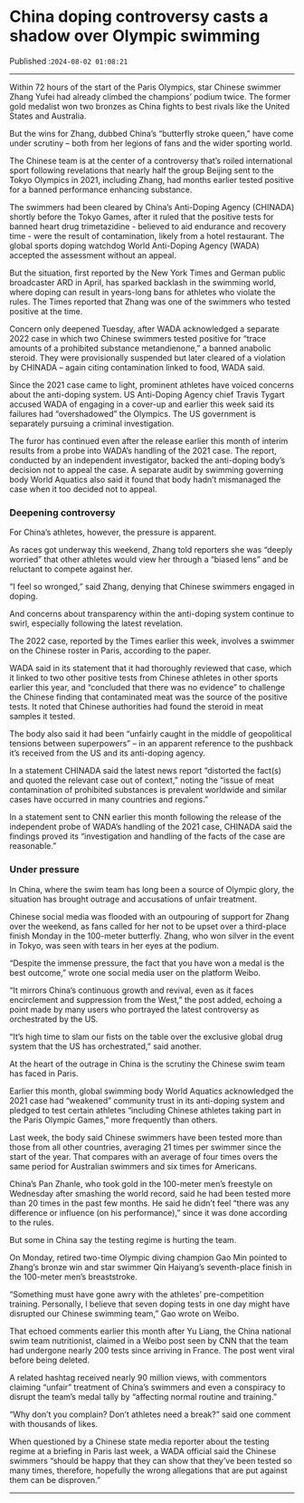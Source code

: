 # China doping controversy casts a shadow over Olympic swimming

Published :`2024-08-02 01:08:21`

---

Within 72 hours of the start of the Paris Olympics, star Chinese swimmer Zhang Yufei had already climbed the champions’ podium twice. The former gold medalist won two bronzes as China fights to best rivals like the United States and Australia.

But the wins for Zhang, dubbed China’s “butterfly stroke queen,” have come under scrutiny – both from her legions of fans and the wider sporting world.

The Chinese team is at the center of a controversy that’s roiled international sport following revelations that nearly half the group Beijing sent to the Tokyo Olympics in 2021, including Zhang, had months earlier tested positive for a banned performance enhancing substance.

The swimmers had been cleared by China’s Anti-Doping Agency (CHINADA) shortly before the Tokyo Games, after it ruled that the positive tests for banned heart drug trimetazidine - believed to aid endurance and recovery time - were the result of contamination, likely from a hotel restaurant. The global sports doping watchdog World Anti-Doping Agency (WADA) accepted the assessment without an appeal.

But the situation, first reported by the New York Times and German public broadcaster ARD in April, has sparked backlash in the swimming world, where doping can result in years-long bans for athletes who violate the rules. The Times reported that Zhang was one of the swimmers who tested positive at the time.

Concern only deepened Tuesday, after WADA acknowledged a separate 2022 case in which two Chinese swimmers tested positive for “trace amounts of a prohibited substance metandienone,” a banned anabolic steroid. They were provisionally suspended but later cleared of a violation by CHINADA – again citing contamination linked to food, WADA said.

Since the 2021 case came to light, prominent athletes have voiced concerns about the anti-doping system. US Anti-Doping Agency chief Travis Tygart accused WADA of engaging in a cover-up and earlier this week said its failures had “overshadowed” the Olympics. The US government is separately pursuing a criminal investigation.

The furor has continued even after the release earlier this month of interim results from a probe into WADA’s handling of the 2021 case. The report, conducted by an independent investigator, backed the anti-doping body’s decision not to appeal the case. A separate audit by swimming governing body World Aquatics also said it found that body hadn’t mismanaged the case when it too decided not to appeal.

### Deepening controversy

For China’s athletes, however, the pressure is apparent.

As races got underway this weekend, Zhang told reporters she was “deeply worried” that other athletes would view her through a “biased lens” and be reluctant to compete against her.

“I feel so wronged,” said Zhang, denying that Chinese swimmers engaged in doping.

And concerns about transparency within the anti-doping system continue to swirl, especially following the latest revelation.

The 2022 case, reported by the Times earlier this week, involves a swimmer on the Chinese roster in Paris, according to the paper.

WADA said in its statement that it had thoroughly reviewed that case, which it linked to two other positive tests from Chinese athletes in other sports earlier this year, and “concluded that there was no evidence” to challenge the Chinese finding that contaminated meat was the source of the positive tests. It noted that Chinese authorities had found the steroid in meat samples it tested.

The body also said it had been “unfairly caught in the middle of geopolitical tensions between superpowers” – in an apparent reference to the pushback it’s received from the US and its anti-doping agency.

In a statement CHINADA said the latest news report “distorted the fact(s) and quoted the relevant case out of context,” noting the “issue of meat contamination of prohibited substances is prevalent worldwide and similar cases have occurred in many countries and regions.”

In a statement sent to CNN earlier this month following the release of the independent probe of WADA’s handling of the 2021 case, CHINADA said the findings proved its “investigation and handling of the facts of the case are reasonable.”

### Under pressure

In China, where the swim team has long been a source of Olympic glory, the situation has brought outrage and accusations of unfair treatment.

Chinese social media was flooded with an outpouring of support for Zhang over the weekend, as fans called for her not to be upset over a third-place finish Monday in the 100-meter butterfly. Zhang, who won silver in the event in Tokyo, was seen with tears in her eyes at the podium.

“Despite the immense pressure, the fact that you have won a medal is the best outcome,” wrote one social media user on the platform Weibo.

“It mirrors China’s continuous growth and revival, even as it faces encirclement and suppression from the West,” the post added, echoing a point made by many users who portrayed the latest controversy as orchestrated by the US.

“It’s high time to slam our fists on the table over the exclusive global drug system that the US has orchestrated,” said another.

At the heart of the outrage in China is the scrutiny the Chinese swim team has faced in Paris.

Earlier this month, global swimming body World Aquatics acknowledged the 2021 case had “weakened” community trust in its anti-doping system and pledged to test certain athletes “including Chinese athletes taking part in the Paris Olympic Games,” more frequently than others.

Last week, the body said Chinese swimmers have been tested more than those from all other countries, averaging 21 times per swimmer since the start of the year. That compares with an average of four times overs the same period for Australian swimmers and six times for Americans.

China’s Pan Zhanle, who took gold in the 100-meter men’s freestyle on Wednesday after smashing the world record, said he had been tested more than 20 times in the past few months. He said he didn’t feel “there was any difference or influence (on his performance),” since it was done according to the rules.

But some in China say the testing regime is hurting the team.

On Monday, retired two-time Olympic diving champion Gao Min pointed to Zhang’s bronze win and star swimmer Qin Haiyang’s seventh-place finish in the 100-meter men’s breaststroke.

“Something must have gone awry with the athletes’ pre-competition training. Personally, I believe that seven doping tests in one day might have disrupted our Chinese swimming team,” Gao wrote on Weibo.

That echoed comments earlier this month after Yu Liang, the China national swim team nutritionist, claimed in a Weibo post seen by CNN that the team had undergone nearly 200 tests since arriving in France. The post went viral before being deleted.

A related hashtag received nearly 90 million views, with commentors claiming “unfair” treatment of China’s swimmers and even a conspiracy to disrupt the team’s medal tally by “affecting normal routine and training.”

“Why don’t you complain? Don’t athletes need a break?” said one comment with thousands of likes.

When questioned by a Chinese state media reporter about the testing regime at a briefing in Paris last week, a WADA official said the Chinese swimmers “should be happy that they can show that they’ve been tested so many times, therefore, hopefully the wrong allegations that are put against them can be disproven.”

---

